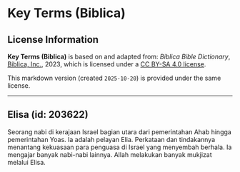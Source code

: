# Key Terms (Biblica)

## License Information

**Key Terms (Biblica)** is based on and adapted from: _Biblica Bible Dictionary_, [Biblica, Inc.](https://www.biblica.com/), 2023, which is licensed under a [CC BY-SA 4.0 license](https://creativecommons.org/licenses/by-sa/4.0/legalcode.en).

This markdown version (created `2025-10-20`) is provided under the same license.



--------------------------------

## Elisa (id: 203622)

Seorang nabi di kerajaan Israel bagian utara dari pemerintahan Ahab hingga pemerintahan Yoas. Ia adalah pelayan Elia. Perkataan dan tindakannya menantang kekuasaan para penguasa di Israel yang menyembah berhala. Ia mengajar banyak nabi\-nabi lainnya. Allah melakukan banyak mukjizat melalui Elisa.


